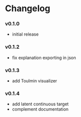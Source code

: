 # Changelog

### v0.1.0
 - initial release

### v0.1.2
 - fix explanation exporting in json
 
### v0.1.3
 - add Toulmin visualizer
 
### v0.1.4
 - add latent continuous target
 - complement documentation
